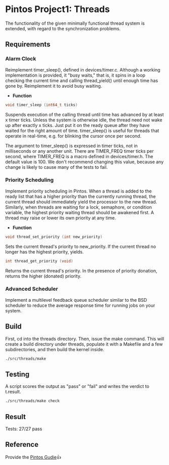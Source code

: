 # Pintos Project1: Threads
The functionality of the given minimally functional thread system is extended, with regard to the synchronization problems.

## Requirements

### Alarm Clock
Reimplement timer_sleep(), defined in devices/timer.c. Although a working implementation is provided, it "busy waits," that is, it spins in a loop checking the current time and calling thread_yield() until enough time has gone by. Reimplement it to avoid busy waiting.
- **Function**
```C
void timer_sleep (int64_t ticks)
```
Suspends execution of the calling thread until time has advanced by at least x timer ticks. Unless the system is otherwise idle, the thread need not wake up after exactly x ticks. Just put it on the ready queue after they have waited for the right amount of time.
timer_sleep() is useful for threads that operate in real-time, e.g. for blinking the cursor once per second.

The argument to timer_sleep() is expressed in timer ticks, not in milliseconds or any another unit. There are TIMER_FREQ timer ticks per second, where TIMER_FREQ is a macro defined in devices/timer.h. The default value is 100. We don't recommend changing this value, because any change is likely to cause many of the tests to fail.

### Priority Scheduling
Implement priority scheduling in Pintos. When a thread is added to the ready list that has a higher priority than the currently running thread, the current thread should immediately yield the processor to the new thread. Similarly, when threads are waiting for a lock, semaphore, or condition variable, the highest priority waiting thread should be awakened first. A thread may raise or lower its own priority at any time.
- **Function**
```C
void thread_set_priority (int new_priority)
```
Sets the current thread's priority to new_priority. If the current thread no longer has the highest priority, yields.
```C
int thread_get_priority (void)
```
Returns the current thread's priority. In the presence of priority donation, returns the higher (donated) priority.

### Advanced Scheduler
Implement a multilevel feedback queue scheduler similar to the BSD scheduler to reduce the average response time for running jobs on your system.

## Build
First, cd into the threads directory. Then, issue the make command. This will create a build directory under threads, populate it with a Makefile and a few subdirectories, and then build the kernel inside.
```bash
./src/threads/make
```
## Testing
A script scores the output as "pass" or "fail" and writes the verdict to t.result.
```bash
./src/threads/make check
```

## Result
Tests: 27/27 pass

## Reference
Provide the [Pintos Gudie](https://web.stanford.edu/class/cs140/projects/pintos/pintos_2.html#SEC15):+1:
